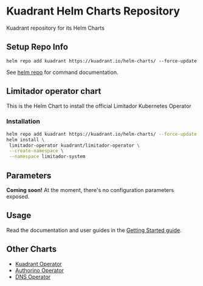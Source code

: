 # Kuadrant Helm Charts Repository
Kuadrant repository for its Helm Charts

## Setup Repo Info

```shell
helm repo add kuadrant https://kuadrant.io/helm-charts/ --force-update
```

See [helm repo](https://helm.sh/docs/helm/helm_repo/) for command documentation.

## Limitador operator chart
This is the Helm Chart to install the official Limitador Kubernetes Operator

### Installation

```sh
helm repo add kuadrant https://kuadrant.io/helm-charts/ --force-update
helm install \
 limitador-operator kuadrant/limitador-operator \
 --create-namespace \
 --namespace limitador-system
```

## Parameters
**Coming soon!** At the moment, there's no configuration parameters exposed.

## Usage
Read the documentation and user guides in the [Getting Started guide](https://github.com/Kuadrant/dns-operator/?tab=readme-ov-file#getting-started).

## Other Charts

* [Kuadrant Operator](../README.md)
* [Authorino Operator](authorino-operator.md)
* [DNS Operator](dns-operator.md)
